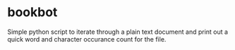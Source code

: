 # bookbot

Simple python script to iterate through a plain text document and print out a quick word and character occurance count for the file.